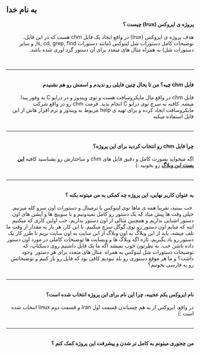 <h2 style="text-align: left;">به نام خدا</h2>
<div dir="rtl"><strong>پروژه ی ایروکس (Irux) چیست ؟</strong></div>
<div dir="rtl">&nbsp;</div>
<div dir="rtl">هدف پروژه ی ایروکس (Irux) در واقع ایجاد یک فایل chm هست که در این فایل، توضیحات کامل دستورات شل لینوکس (مانند دستورات ls, cd, grep, find, و سایر دستورات شل) به همراه مثال های متعدد برای آن دستور گرد اوری شده باشد.</div>
<div dir="rtl">
<p>&nbsp;</p>
<hr /></div>
<div dir="rtl">&nbsp;</div>
<div dir="rtl"><strong>فایل chm چیه؟ من تا بحال چنین فایلی رو ندیدم و اسمش رو هم نشنیدم</strong></div>
<div dir="rtl">&nbsp;</div>
<div dir="rtl">فایل chm در واقع مال مایکروسافت هست و توی ویندوز و در درایو C به وفور پیدا میشه. کافیه یه سرچ توی درایو C انجام بدید. فرمت chm رو در واقع شرکت مایکروسافت ایجاد کرده و برای تهیه ی help مربوط به ویندوز و نرم افزار هاش از این فایل استفاده میکنه</div>
<div dir="rtl">&nbsp;</div>
<div dir="rtl"><hr /></div>
<div dir="rtl">&nbsp;</div>
<div dir="rtl"><strong>چرا فایل chm رو انتخاب کردید برای این پروژه؟&nbsp;</strong></div>
<div dir="rtl">&nbsp;</div>
<div dir="rtl">اگه میخواید بصورت کامل و دقیق فایل های chm و ساختارش رو بشناسید کافیه <a href="http://linux-geek.blog.ir/1396/06/13/%D9%87%D9%85%D9%87-%DA%86%DB%8C%D8%B2-%D8%AF%D8%B1%D8%A8%D8%A7%D8%B1%D9%87-%D9%81%D8%A7%DB%8C%D9%84-%D9%87%D8%A7%DB%8C-chm"><strong>این پست این وبلاگ</strong></a> رو بخونید :)</div>
<div dir="rtl"><br /><hr /></div>
<div dir="rtl">&nbsp;</div>
<div dir="rtl"><strong>به عنوان کاربر نهایی، این پروژه چه کمکی به من میتونه بکنه ؟</strong></div>
<div dir="rtl">&nbsp;</div>
<div dir="rtl">&nbsp;خب ببینید، تقریبا همه ی ماها توی لینوکس با ترمینال و دستورات اون سرو کله میزنیم. خیلی وقت ها پیش میاد که یک دستور رو کامل نمیدونیم و با سوییچ ها و آپشن های اون دستور اشنایی نداریم و همچنین مثالی از اون دستور نداریم، خب اولین کاری که میکنیم اینه که میایم اون دستور رو توی گوگل سرچ میکنیم. با این کار، هر بار یه مقدار از وقت ما تلف میشه، باید از این وبلاگ به اون وبلاگ از این سایت به اون سایت بریم تا طرز کار یک دستور رو یاد بگیریم، تازه اگه وبلاگ ها و وبسایت ها توضیحات کاملی در مورد اون دستور داده باشن خب، به نظرتون خوب نمیشد اگه ما یک فایل داشتیم روی دسکتاپ، که توضیحات دستورات شل لینوکس به همراه &nbsp;مثال های متعدد برای هر دستور &nbsp;وجود داشت؟ و ما هر موقع دستوری رو بلد نبودیم کافی بود که فایل رو باز کنیم و توضیحاتش رو به فارسی بخونیم؟</div>
<div dir="rtl">&nbsp;</div>
<div dir="rtl"><hr /></div>
<div dir="rtl">&nbsp;</div>
<div dir="rtl"><strong>نام ایروکس یکم عجیبه، چرا این نام برای این پروژه انتخاب شده است؟</strong></div>
<div dir="rtl">&nbsp;</div>
<div dir="rtl">در واقع، ایروکس از به هم چسباندن قسمت اول Iran و قسمت دوم linux انتخاب شده است :)</div>
<div dir="rtl">&nbsp;</div>
<div dir="rtl"><hr /></div>
<div dir="rtl">&nbsp;</div>
<div dir="rtl"><strong>من چجوری میتونم به کامل تر شدن و پیشرفت این پروژه کمک کنم ؟</strong></div>
<p>&nbsp;</p>
